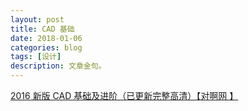 ```yaml
---
layout: post
title: CAD 基础
date: 2018-01-06
categories: blog
tags: [设计]
description: 文章金句。
---
```


[2016 新版 CAD 基础及进阶（已更新完整高清）【对啊网 】](https://www.bilibili.com/video/av5912349/)
